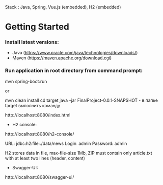 Stack : Java, Spring, Vue.js (embedded), H2 (embedded)

# Getting Started

### Install latest versions:
* Java (https://www.oracle.com/java/technologies/downloads/)
* Maven (https://maven.apache.org/download.cgi)

### Run application in root directory from command prompt:

mvn spring-boot:run

or

mvn clean install
cd target
java -jar FinalProject-0.0.1-SNAPSHOT - в папке target выполнить команду


http://localhost:8080/index.html

* H2 console:

http://localhost:8080/h2-console/

URL: jdbc:h2:file:./data/news
Login: admin
Password: admin

H2 stores data in file, max-file-size 1Mb, 
ZIP must contain only article.txt with at least two lines (header, content)

* Swagger-UI:

http://localhost:8080/swagger-ui/
